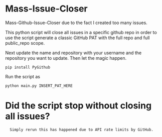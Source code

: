 # Mass-Issue-Closer
Mass-Github-Issue-Closer due to the fact I created too many issues.

This python script will close all issues in a specific github repo in order to use the script generate a classic GitHub PAT with the full repo and full public_repo scope.

Next update the name and repository with your username and the repository you want to update. Then let the magic happen.

```
pip install PyGithub
```

Run the script as

```
python main.py INSERT_PAT_HERE
```

# Did the script stop without closing all issues?
```
  Simply rerun this has happened due to API rate limits by GitHub.
```
